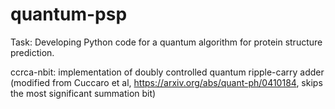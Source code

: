 # quantum-psp
Task: Developing Python code for a quantum algorithm for protein structure prediction. 

ccrca-nbit: implementation of doubly controlled quantum ripple-carry adder (modified from Cuccaro et al, https://arxiv.org/abs/quant-ph/0410184, skips the most significant summation bit)
